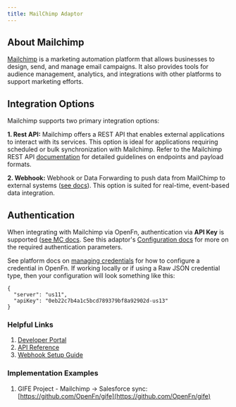 ```yaml
---
title: MailChimp Adaptor
---
```


## About Mailchimp

[Mailchimp](https://mailchimp.com/) is a marketing automation platform that allows businesses to design, send, and manage email campaigns. It also provides tools for audience management, analytics, and integrations with other platforms to support marketing efforts.

## Integration Options

Mailchimp supports two primary integration options:

**1. Rest API:** Mailchimp offers a REST API that enables external applications to interact with its services. This option is ideal for applications requiring scheduled or bulk synchronization with Mailchimp. Refer to the Mailchimp REST API [documentation](https://mailchimp.com/developer/marketing/api/) for detailed guidelines on endpoints and payload formats.

**2. Webhook:** Webhook or Data Forwarding to push data from MailChimp to external systems ([see docs](https://mailchimp.com/developer/transactional/docs/webhooks/)). This option is suited for real-time, event-based data integration.

## Authentication

When integrating with Mailchimp via OpenFn, authentication via **API Key** is supported ([see MC docs](https://mailchimp.com/developer/marketing/docs/fundamentals/#connecting-to-the-api). See this adaptor's [Configuration docs](/adaptors/packages/mailchimp-configuration-schema) for more on the required authentication parameters.

See platform docs on [managing credentials](documentation/manage-projects/manage-credentials) for how to configure a credential in OpenFn. If working locally or if using a Raw JSON credential type, then your configuration will look something like this:

```
{
  "server": "us11",
  "apiKey": "0eb22c7b4a1c5bcd789379bf8a92902d-us13"
}
```

### Helpful Links
1. [Developer Portal](https://mailchimp.com/developer/)
2. [API Reference](https://mailchimp.com/developer/marketing/)
3. [Webhook Setup Guide](https://mailchimp.com/developer/marketing/guides/set-up-webhooks/)

### Implementation Examples

1. GIFE Project - Mailchimp -> Salesforce sync: [https://github.com/OpenFn/gife](https://github.com/OpenFn/gife)




